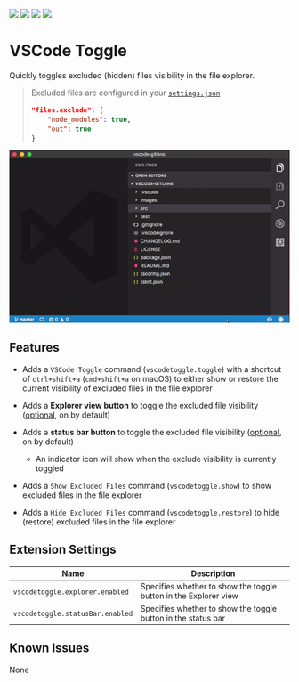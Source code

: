 [![](https://vsmarketplacebadges.dev/version-short/o9-9.vscode-toggle.svg)](https://marketplace.visualstudio.com/items?itemName=o9-9.vscode-toggle)
[![](https://vsmarketplacebadges.dev/downloads-short/o9-9.vscode-toggle.svg)](https://marketplace.visualstudio.com/items?itemName=o9-9.vscode-toggle)
[![](https://vsmarketplacebadges.dev/rating-short/o9-9.vscode-toggle.svg)](https://marketplace.visualstudio.com/items?itemName=o9-9.vscode-toggle)
[![](https://img.shields.io/badge/vscode--dev--community-toggle--excluded--files-blue.svg?logo=slack&labelColor=555555)](https://vscode-slack.amod.io)

# VSCode Toggle

Quickly toggles excluded (hidden) files visibility in the file explorer.

> Excluded files are configured in your [`settings.json`](https://code.visualstudio.com/docs/getstarted/settings#_copy-of-default-settings)
>
> ```json
> "files.exclude": {
>     "node_modules": true,
>     "out": true
> }
> ```

![preview](https://raw.githubusercontent.com/o9-9/vscode-toggle/master/images/preview.gif)

## Features

- Adds a `VSCode Toggle` command (`vscodetoggle.toggle`) with a shortcut of `ctrl+shift+a` (`cmd+shift+a` on macOS) to either show or restore the current visibility of excluded files in the file explorer

- Adds a **Explorer view button** to toggle the excluded file visibility ([optional](#extension-settings), on by default)
- Adds a **status bar button** to toggle the excluded file visibility ([optional](#extension-settings), on by default)
  - An indicator icon will show when the exclude visibility is currently toggled

- Adds a `Show Excluded Files` command (`vscodetoggle.show`) to show excluded files in the file explorer

- Adds a `Hide Excluded Files` command (`vscodetoggle.restore`) to hide (restore) excluded files in the file explorer

## Extension Settings

| Name                             | Description                                                      |
| -------------------------------- | ---------------------------------------------------------------- |
| `vscodetoggle.explorer.enabled`  | Specifies whether to show the toggle button in the Explorer view |
| `vscodetoggle.statusBar.enabled` | Specifies whether to show the toggle button in the status bar    |

## Known Issues

None

